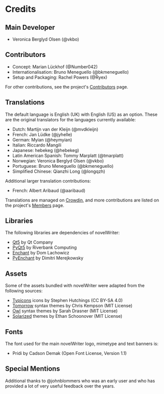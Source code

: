 # Credits

## Main Developer

* Veronica Berglyd Olsen (@vkbo)

## Contributors

* Concept: Marian Lückhof (@Number042)
* Internationalisation: Bruno Meneguello (@bkmeneguello)
* Setup and Packaging: Rachel Powers (@Ryex)

For other contributions, see the project's [Contributors](https://github.com/vkbo/novelWriter/graphs/contributors) page.

## Translations

The default language is English (UK) with English (US) as an option. These are the original
translators for the languages currently available:

* Dutch: Martijn van der Kleijn (@mvdkleijn)
* French: Jan Lüdke (@jyhelle)
* German: Myian (@heymyian)
* Italian: Riccardo Mangili
* Japanese: hebekeg (@hebekeg)
* Latin American Spanish: Tommy Marplatt (@tmarplatt)
* Norwegian: Veronica Berglyd Olsen (@vkbo)
* Portuguese: Bruno Meneguello (@bkmeneguello)
* Simplified Chinese: Qianzhi Long (@longqzh)

Additional larger translation contributions:

* French: Albert Aribaud (@aaribaud)

Translations are managed on [Crowdin](https://crowdin.com/project/novelwriter), and more
contributions are listed on the project's [Members](https://crowdin.com/project/novelwriter/members) page.

## Libraries

The following libraries are dependencies of novelWriter:

* [Qt5](https://www.qt.io) by Qt Company
* [PyQt5](https://www.riverbankcomputing.com/software/pyqt) by Riverbank Computing
* [Enchant](https://abiword.github.io/enchant) by Dom Lachowicz
* [PyEnchant](https://pyenchant.github.io/pyenchant) by Dimitri Merejkowsky

## Assets

Some of the assets bundled with novelWriter were adapted from the following sources:

* [Typicons](https://github.com/stephenhutchings/typicons.font) icons by Stephen Hutchings (CC BY-SA 4.0)
* [Tomorrow](https://github.com/chriskempson/base16) syntax themes by Chris Kempson (MIT License)
* [Owl](https://github.com/sdras/night-owl-vscode-theme) syntax themes by Sarah Drasner (MIT License)
* [Solarized](https://github.com/altercation/solarized) themes by Ethan Schoonover (MIT License)

## Fonts

The font used for the main novelWriter logo, mimetype and text banners is:

* Pridi by Cadson Demak (Open Font License, Version 1.1)

## Special Mentions

Additional thanks to @johnblommers who was an early user and who has provided a lot of very useful
feedback over the years.
